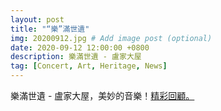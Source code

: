 ```yaml
---
layout: post
title: "“樂”滿世遺"
img: 20200912.jpg # Add image post (optional)
date: 2020-09-12 12:00:00 +0800
description: 樂滿世遺 - 盧家大屋
tag: [Concert, Art, Heritage, News]
---
```

樂滿世遺 - 盧家大屋，美妙的音樂！[精彩回顧。](https://mp.weixin.qq.com/s/fFSWnNhc7ACpuuX6WUiLzA)